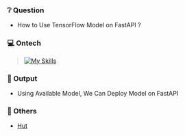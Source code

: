 ### ❔ Question
* How to Use TensorFlow Model on FastAPI ?

### 💻 Ontech
> [![My Skills](https://skillicons.dev/icons?i=python,tensorflow,fastapi,docker)](https://skillicons.dev)

### 🚀 Output
* Using Available Model, We Can Deploy Model on FastAPI

### 📘 Others
* [Hut](https://github.com/Xeroniter/Hut)
